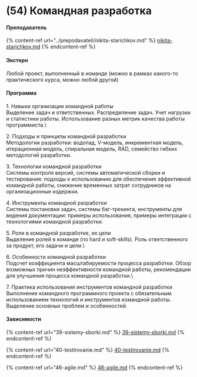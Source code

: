 # (54) Командная разработка

#### **Преподаватель**

{% content-ref url="../prepodavateli/nikita-starichkov.md" %}
[nikita-starichkov.md](../prepodavateli/nikita-starichkov.md)
{% endcontent-ref %}

#### Экстерн

Любой проект, выполненный в команде (можно в рамках какого-то практического курса, можно любой другой)

#### **Программа**&#x20;

1\. Навыки организации командной работы\
Выделение задач и ответственных. Распределение задач. Учет нагрузки и статистики работы. Использование разных метрик качества работы программиста.\


2\. Подходы и принципы командной разработки\
Методологии разработки: водопад, V-модель, инкрементная модель, итерационная модель, спиральная модель, RAD, семейство гибких методологий разработки.

3\. Технологии командной разработки\
Системы контроля версий, системы автоматической сборки и тестирования: подходы к использованию для обеспечения эффективной командной работы, снижение временных затрат сотрудников на организационные издержки.

4\. Инструменты командной разработки\
Системы постановки задач, системы баг-трекинга, инструменты для ведения документации: примеры использования, примеры интеграции с технологиями командной разработки.

5\. Роли в командной разработке, их цели\
Выделение ролей в команде (по hard и soft-skills). Роль ответственного за продукт, его задачи и цели.\


6\. Особенности командной разработки\
Подсчет коэффициента масштабируемости процесса разработки. Обзор возможных причин неэффективности командной работы, рекомендации для улучшения процесса командной разработки.\


7\. Практика использования инструментов командной разработки\
Выполнение командного программного проекта с обязательным использованием технологий и инструментов командной работы. Выделение основных проблем и особенностей.

#### Зависимости

{% content-ref url="39-sistemy-sborki.md" %}
[39-sistemy-sborki.md](39-sistemy-sborki.md)
{% endcontent-ref %}

{% content-ref url="40-testirovanie.md" %}
[40-testirovanie.md](40-testirovanie.md)
{% endcontent-ref %}

{% content-ref url="46-agile.md" %}
[46-agile.md](46-agile.md)
{% endcontent-ref %}
